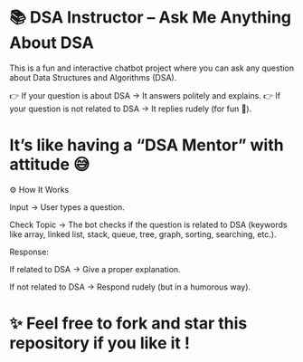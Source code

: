 

# 📚 DSA Instructor – Ask Me Anything About DSA

This is a fun and interactive chatbot project where you can ask any question about Data Structures and Algorithms (DSA).

👉 If your question is about DSA → It answers politely and explains.
👉 If your question is not related to DSA → It replies rudely (for fun 🤭).

# It’s like having a “DSA Mentor” with attitude 😅

⚙️ How It Works

Input → User types a question.

Check Topic → The bot checks if the question is related to DSA (keywords like array, linked list, stack, queue, tree, graph, sorting, searching, etc.).

Response:

If related to DSA → Give a proper explanation.

If not related to DSA → Respond rudely (but in a humorous way).

# ✨ Feel free to fork and star this repository if you like it !
